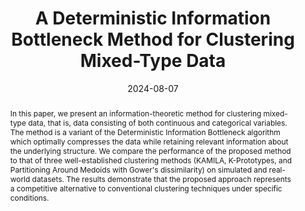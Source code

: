 ---
title: "A Deterministic Information Bottleneck Method for Clustering Mixed-Type Data"
collection: publications
category: preprints
permalink: /publication/costa2024_dibmix
abstract: "In this paper, we present an information-theoretic method for clustering mixed-type data, that is, data consisting of both continuous and categorical variables. The method is a variant of the Deterministic Information Bottleneck algorithm which optimally compresses the data while retaining relevant information about the underlying structure. We compare the performance of the proposed method to that of three well-established clustering methods (KAMILA, K-Prototypes, and Partitioning Around Medoids with Gower's dissimilarity) on simulated and real-world datasets. The results demonstrate that the proposed approach represents a competitive alternative to conventional clustering techniques under specific conditions."  # Abstract
date: 2024-08-07
venue: 'arXiv preprint'
abbr: "Cluster Analysis"
#slidesurl: 'http://academicpages.github.io/files/slides1.pdf'
paperurl: 'https://arxiv.org/pdf/2407.03389'  # Link to PDF
citation: '@misc{costa2024dibmix,
 title={A Deterministic Information Bottleneck Method for Clustering Mixed-Type Data}, 
 author={Costa, Efthymios and Papatsouma, Ioanna and Markos, Angelos},
 year={2024},
 eprint={2407.03389},
 archivePrefix={arXiv},
 primaryClass={stat.ME},
 howpublished = {arXiv preprint},
 url = {https://arxiv.org/abs/2407.03389}'  # BibTeX Citation
authors: "<u>Efthymios Costa</u>, Ioanna Papatsouma, and Angelos Markos"  # You can add this if not yet defined
---
